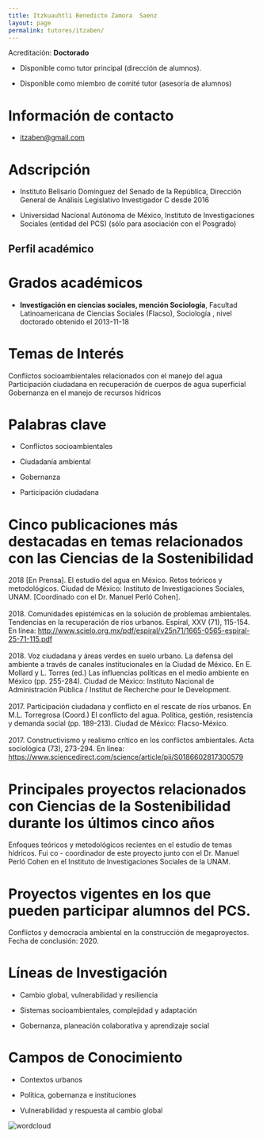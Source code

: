 ```yaml
---
title: Itzkuauhtli Benedicto Zamora  Saenz
layout: page
permalink: tutores/itzaben/
---
```


Acreditación: **Doctorado**


 - Disponible como tutor principal (dirección de alumnos).


 - Disponible como miembro de comité tutor (asesoría de alumnos)





# Información de contacto

 - <itzaben@gmail.com>





# Adscripción


 - Instituto Belisario Domínguez del Senado de la República, Dirección General de Análisis Legislativo     Investigador C desde 2016
 

 - Universidad Nacional Autónoma de México, Instituto de Investigaciones Sociales (entidad del PCS) (sólo para asociación con el Posgrado)  





## Perfil académico


# Grados académicos


 - **Investigación en ciencias sociales, mención Sociología**, Facultad Latinoamericana de Ciencias Sociales (Flacso), Sociología , nivel doctorado obtenido el 2013-11-18




# Temas de Interés

Conflictos socioambientales relacionados con el manejo del agua
Participación ciudadana en recuperación de cuerpos de agua superficial
Gobernanza en el manejo de recursos hídricos



# Palabras clave


 - Conflictos socioambientales

 - Ciudadanía ambiental

 - Gobernanza

 - Participación ciudadana




# Cinco publicaciones más destacadas en temas relacionados con las Ciencias de la Sostenibilidad

2018 [En Prensa]. El estudio del agua en México. Retos teóricos y metodológicos. Ciudad de México: Instituto de Investigaciones Sociales, UNAM. [Coordinado con el Dr. Manuel Perló Cohen].<br /><br />2018. Comunidades epistémicas en la solución de problemas ambientales. Tendencias en la recuperación de ríos urbanos. Espiral, XXV (71), 115-154. En línea: http://www.scielo.org.mx/pdf/espiral/v25n71/1665-0565-espiral-25-71-115.pdf <br /><br />2018. Voz ciudadana y áreas verdes en suelo urbano. La defensa del ambiente a través de canales institucionales en la Ciudad de México. En  E. Mollard y L. Torres (ed.) Las influencias políticas en el medio ambiente en México (pp. 255-284). Ciudad de México: Instituto Nacional de Administración Pública / Institut de Recherche pour le Development.<br /><br />2017. Participación ciudadana y conflicto en el rescate de ríos urbanos. En M.L. Torregrosa (Coord.) El conflicto del agua. Política, gestión, resistencia y demanda social (pp. 189-213). Ciudad de México: Flacso-México.<br /><br />2017. Constructivismo y realismo crítico en los conflictos ambientales. Acta sociológica (73), 273-294. En línea: https://www.sciencedirect.com/science/article/pii/S0186602817300579




# Principales proyectos relacionados con Ciencias de la Sostenibilidad durante los últimos cinco años

Enfoques teóricos y metodológicos recientes en el estudio de temas hídricos. Fui co - coordinador de este proyecto junto con el Dr. Manuel Perló Cohen en el Instituto de Investigaciones Sociales de la UNAM.




# Proyectos vigentes en los que pueden participar alumnos del PCS.

Conflictos y democracia ambiental en la construcción de megaproyectos. Fecha de conclusión: 2020.




# Líneas de Investigación


 - Cambio global, vulnerabilidad y resiliencia

 - Sistemas socioambientales, complejidad y adaptación

 - Gobernanza, planeación colaborativa y aprendizaje social





# Campos de Conocimiento

 - Contextos urbanos

 - Política, gobernanza e instituciones

 - Vulnerabilidad y respuesta al cambio global



![wordcloud](https://sostenibilidad.posgrado.unam.mx/media/perfil-academico/155/wordcloud.png)
